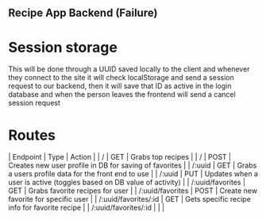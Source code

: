 ## Recipe App Backend (Failure)

# Session storage
This will be done through a UUID saved locally to the client and whenever they connect to the site it will check localStorage and send a session request to our backend, then it will save that ID as active in the login database and when the person leaves the frontend will send a cancel session request

# Routes

| Endpoint | Type | Action |
| / | GET | Grabs top recipes |
| / | POST | Creates new user profile in DB for saving of favorites |
| /:uuid | GET | Grabs a users profile data for the front end to use |
| /:uuid | PUT | Updates when a user is active (toggles based on DB value of activity) |
| /:uuid/favorites | GET | Grabs favorite recipes for user |
| /:uuid/favorites | POST | Create new favorite for specific user |
| /:uuid/favorites/:id | GET | Gets specific recipe info for favorite recipe |
| /:uuid/favorites/:id |  | |
